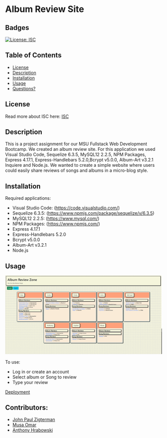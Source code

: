 # Album Review Site

## Badges

[![License: ISC](https://img.shields.io/badge/License-ISC-blue.svg)](https://opensource.org/license/isc-license-txt/)

## Table of Contents

- [License](#license)
- [Description](#description)
- [Installation](#installation)
- [Usage](#usage)
- [Questions?](#questions)

## License

Read more about ISC here:
[ISC](https://opensource.org/license/isc-license-txt/)

## Description

This is a project assignment for our MSU Fullstack Web Development Bootcamp. We created an album review site. For this application we used Visual Studio Code, Sequelize 6.3.5, MySQL12 2.2.5, NPM Packages, Express 4.17.1, Express-Handlebars 5.2.0,Bcrypt v5.0.0, Album-Art v3.2.1 Inquiere and Node.js. We wanted to create a simple website where users could easily share reviews of songs and albums in a micro-blog style.


## Installation

Required applications:

- Visual Studio Code: (https://code.visualstudio.com/)
- Sequelize 6.3.5: (https://www.npmjs.com/package/sequelize/v/6.3.5)
- MySQL12 2.2.5: (https://www.mysql.com/)
- NPM Packages: (https://www.npmjs.com/)
- Express 4.17.1
- Express-Handlebars 5.2.0
- Bcrypt v5.0.0 
- Album-Art v3.2.1
- Node.js

## Usage

![Image](<utils/Album Review Site.png>)

To use:

- Log in or create an account
- Select album or Song to review 
- Type your review


[Deployment](https://album-review-site-715f772b98d0.herokuapp.com/)


## Contributors:

- [John Paul Zigterman](https://github.com/JohnPaulZigterman)
- [Musa Omar](https://github.com/musaomark01)
- [Anthony Hrabowski](https://github.com/Ajhrabowski)

